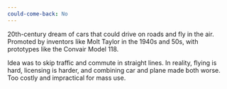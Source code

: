 ```yaml
---
could-come-back: No
---
```

20th-century dream of cars that could drive on roads and fly in the air. Promoted by inventors like Molt Taylor in the 1940s and 50s, with prototypes like the Convair Model 118.

Idea was to skip traffic and commute in straight lines. In reality, flying is hard, licensing is harder, and combining car and plane made both worse. Too costly and impractical for mass use.